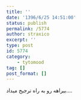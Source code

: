 ```yaml
---
title: ''
date: '1396/6/25 14:51:00'
status: publish
permalink: /5774
author: straxico
excerpt: ''
type: post
id: 5774
category:
    - tytomood
tag: []
post_format: []
---
```

بیراهه رو به راه ترجیح میداد….
